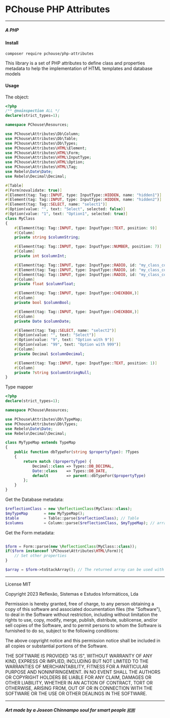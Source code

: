 # PChouse PHP Attributes

--- 

##### A PHP

#### Install

```bash 
composer require pchouse/php-attributes
``` 

This library is a set of PHP attributes to define class and properties metadata to help the
implementation of HTML templates and database models

#### Usage

The object:

```php
<?php
/** @noinspection ALL */
declare(strict_types=1);

namespace PChouse\Resources;

use PChouse\Attributes\Db\Column;
use PChouse\Attributes\Db\Table;
use PChouse\Attributes\Db\Types;
use PChouse\Attributes\HTML\Element;
use PChouse\Attributes\HTML\Form;
use PChouse\Attributes\HTML\InputType;
use PChouse\Attributes\HTML\Option;
use PChouse\Attributes\HTML\Tag;
use Rebelo\Date\Date;
use Rebelo\Decimal\Decimal;

#[Table]
#[Form(novalidate: true)]
#[Element(tag: Tag::INPUT, type: InputType::HIDDEN, name: "hidden1")]
#[Element(tag: Tag::INPUT, type: InputType::HIDDEN, name: "hidden2")]
#[Element(tag: Tag::SELECT, name: "select1")]
#[Option(value: "", text: "Select", selected: false)]
#[Option(value: "1", text: "Option1", selected: true)]
class MyClass
{
    #[Element(tag: Tag::INPUT, type: InputType::TEXT, position: 9)]
    #[Column]
    private string $columnString;

    #[Element(tag: Tag::INPUT, type: InputType::NUMBER, position: 7)]
    #[Column]
    private int $columnInt;

    #[Element(tag: Tag::INPUT, type: InputType::RADIO, id: "my_class_column_float_1")]
    #[Element(tag: Tag::INPUT, type: InputType::RADIO, id: "my_class_column_float_2")]
    #[Element(tag: Tag::INPUT, type: InputType::RADIO, id: "my_class_column_float_3")]
    #[Column]
    private float $columnFloat;

    #[Element(tag: Tag::INPUT, type: InputType::CHECKBOX,)]
    #[Column]
    private bool $columnBool;

    #[Element(tag: Tag::INPUT, type: InputType::CHECKBOX,)]
    #[Column]
    private Date $columnDate;

    #[Element(tag: Tag::SELECT, name: "select2")]
    #[Option(value: "", text: "Select")]
    #[Option(value: "9", text: "Option with 9")]
    #[Option(value: "99", text: "Option with 999")]
    #[Column]
    private Decimal $columnDecimal;

    #[Element(tag: Tag::INPUT, type: InputType::TEXT, position: 1)]
    #[Column]
    private ?string $columnStringNull;
}
```

Type mapper

```php
<?php
declare(strict_types=1);

namespace PChouse\Resources;

use PChouse\Attributes\Db\TypeMap;
use PChouse\Attributes\Db\Types;
use Rebelo\Date\Date;
use Rebelo\Decimal\Decimal;

class MyTypeMap extends TypeMap
{
    public function dbTypeFor(string $propertyType): ?Types
    {
        return match ($propertyType) {
            Decimal::class => Types::DB_DECIMAL,
            Date::class    => Types::DB_DATE,
            default        => parent::dbTypeFor($propertyType)
        };
    }
}
```

Get the Database metadata:

```php
$reflectionClass = new \ReflectionClass(MyClass::class);
$myTypeMap       = new MyTypeMap();
$table           = Table::parse($reflectionClass); // Table
$columns         = Column::parse($reflectionClass, $myTypeMap); // array<string, Column>
```

Get the Form metadata:

```php

$form = Form::parse(new \ReflectionClass(MyClass::class));
if($form instanceof \PChouse\Attributes\HTML\Form)){
    // Set other properties
}

$array = $form->toStackArray(); // The returned array can be used with twig macros

```

--- 
License MIT

Copyright 2023 Reflexão, Sistemas e Estudos Informáticos, Lda

Permission is hereby granted, free of charge, to any person obtaining a copy of this software and associated
documentation files (the "Software"), to deal in the Software without restriction,
including without limitation the rights to use, copy, modify, merge, publish, distribute, sublicense,
and/or sell copies of the Software, and to permit persons to whom the Software is furnished to do so,
subject to the following conditions:

The above copyright notice and this permission notice shall be included in all copies or
substantial portions of the Software.

THE SOFTWARE IS PROVIDED "AS IS", WITHOUT WARRANTY OF ANY KIND, EXPRESS OR IMPLIED,
INCLUDING BUT NOT LIMITED TO THE WARRANTIES OF MERCHANTABILITY, FITNESS FOR A PARTICULAR PURPOSE AND NONINFRINGEMENT.
IN NO EVENT SHALL THE AUTHORS OR COPYRIGHT HOLDERS BE LIABLE FOR ANY CLAIM, DAMAGES OR OTHER LIABILITY,
WHETHER IN AN ACTION OF CONTRACT, TORT OR OTHERWISE, ARISING FROM, OUT OF OR IN CONNECTION WITH THE SOFTWARE OR
THE USE OR OTHER DEALINGS IN THE SOFTWARE.

--- 

##### Art made by a Joseon Chinnampo soul for smart people 🇰🇷
